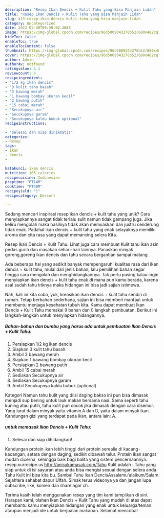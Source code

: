 ```yaml
---
description: "Resep Ikan Dencis + Kulit Tahu yang Bisa Manjain Lidah"
title: "Resep Ikan Dencis + Kulit Tahu yang Bisa Manjain Lidah"
slug: 419-resep-ikan-dencis-kulit-tahu-yang-bisa-manjain-lidah
category: Uncategorized
date: 2022-05-30T09:59:02.368Z
image: https://img-global.cpcdn.com/recipes/96d5009343278b52/680x482cq70/ikan-dencis-kulit-tahu-foto-resep-utama.jpg
hideToc: false
enableToc: true
enableTocContent: false
thumbnail: https://img-global.cpcdn.com/recipes/96d5009343278b52/680x482cq70/ikan-dencis-kulit-tahu-foto-resep-utama.jpg
cover: https://img-global.cpcdn.com/recipes/96d5009343278b52/680x482cq70/ikan-dencis-kulit-tahu-foto-resep-utama.jpg
author: Admin
authorAv: notfound
ratingvalue: 4.1
reviewcount: 5
recipeingredient:
- "1/2 kg ikan dencis"
- "3 kulit tahu basah"
- "3 bawang merah"
- "1 bawang bombay ukuran kecil"
- "2 bawang putih"
- "15 cabai merah"
- "Secukupnya air"
- "Secukupnya garam"
- "Secukupnya kaldu bubuk optional"
recipeinstructions:

- "Selesai dan siap dinikmati!"
categories:
- Resep
tags:
- ikan
- dencis
- 

katakunci: ikan dencis  
nutrition: 165 calories
recipecuisine: Indonesian
preptime: "PT14M"
cooktime: "PT40M"
recipeyield: "1"
recipecategory: Dessert

---
```





Sedang mencari inspirasi resep ikan dencis + kulit tahu yang unik? Cara menyiapkannya sangat tidak terlalu sulit namun tidak gampang juga. Jika keliru mengolah maka hasilnya tidak akan memuaskan dan justru cenderung tidak enak. Padahal ikan dencis + kulit tahu yang enak selayaknya memiliki aroma dan cita rasa yang dapat memancing selera Kita.





Resep Ikan Dencis + Kulit Tahu. Lihat juga cara membuat Kulit tahu ikan asin pedas gurih dan masakan sehari-hari lainnya. Panaskan minyak goreng,goreng ikan dencis dan tahu secara bergantian sampai matang.

Ada beberapa hal yang sedikit banyak mempengaruhi kualitas rasa dari ikan dencis + kulit tahu, mulai dari jenis bahan, lalu pemilihan bahan segar hingga cara mengolah dan menghidangkannya. Tak perlu pusing kalau ingin menyiapkan ikan dencis + kulit tahu enak di mana pun kamu berada, karena asal sudah tahu triknya maka hidangan ini bisa jadi sajian istimewa.






Nah, kali ini kita coba, yuk, kreasikan ikan dencis + kulit tahu sendiri di rumah. Tetap berbahan sederhana, sajian ini bisa memberi manfaat untuk membantu menjaga kesehatan tubuh kita. Kamu dapat membuat Ikan Dencis + Kulit Tahu memakai 9 bahan dan 0 langkah pembuatan. Berikut ini langkah-langkah untuk menyiapkan hidangannya.

<!--inarticleads1-->

##### Bahan-bahan dan bumbu yang harus ada untuk pembuatan Ikan Dencis + Kulit Tahu:

1. Persiapkan 1/2 kg ikan dencis
1. Siapkan 3 kulit tahu basah
1. Ambil 3 bawang merah
1. Siapkan 1 bawang bombay ukuran kecil
1. Persiapkan 2 bawang putih
1. Ambil 15 cabai merah
1. Sediakan Secukupnya air
1. Sediakan Secukupnya garam
1. Ambil Secukupnya kaldu bubuk (optional)


Kategori Namun tahu kulit yang diisi daging bakso ini pun bisa dimasak menjadi sup bening untuk lauk makan bersama nasi. Sama seperti tahu kuning atau putih, tahu kulit pun cocok jika dimasak dengan cara disemur. Yang larut dalam minyak yaitu vitamin A dan D, yaitu dalam minyak ikan. Kandungan gizi yang terdapat pada ikan, antara lain: A. 

<!--inarticleads2-->

#####  untuk memasak Ikan Dencis + Kulit Tahu:


1. Selesai dan siap dihidangkan!

Kandungan protein ikan lebih tinggi dari protein serealia di kacang-kacangan, setara dengan daging, sedikit dibawah telur. Protein ikan sangat mudah dicerna, sehingga baik bagi balita yang sistem pencernaannya. resep.ourrecipe.us http://anisukamasak.com/Tahu Kulit adalah : Tahu yang siap untuk di isi sayuran atau anda bisa mengisi sesuai dengan selera anda. Tahu Kulit ini bisa kita bu. Sambal Tahu Ikan DencisAssalamu&#39;alaikum/Salam Sejahtera sahabat dapur Ulfah. Simak terus videonya ya dan jangan lupa subscribe, like, komen dan share agar ch. 

Terima kasih telah menggunakan resep yang tim kami tampilkan di sini. Harapan kami, olahan Ikan Dencis + Kulit Tahu yang mudah di atas dapat membantu kamu menyiapkan hidangan yang enak untuk keluarga/teman ataupun menjadi ide untuk berjualan makanan. Selamat mencoba!
